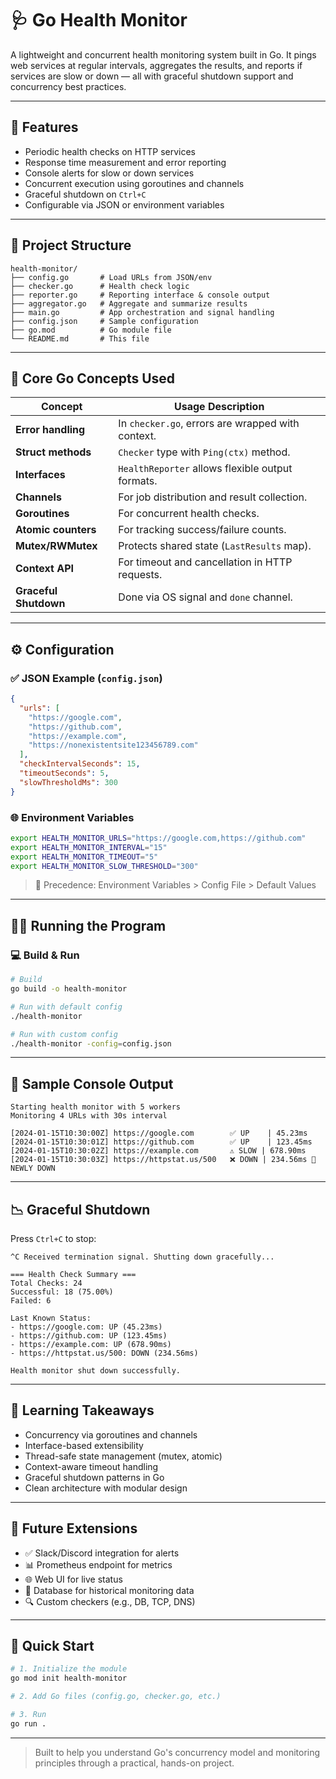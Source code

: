 # 🩺 Go Health Monitor

A lightweight and concurrent health monitoring system built in Go. It pings web services at regular intervals, aggregates the results, and reports if services are slow or down — all with graceful shutdown support and concurrency best practices.

---

## 🚀 Features

- Periodic health checks on HTTP services
- Response time measurement and error reporting
- Console alerts for slow or down services
- Concurrent execution using goroutines and channels
- Graceful shutdown on `Ctrl+C`
- Configurable via JSON or environment variables

---

## 📁 Project Structure

```
health-monitor/
├── config.go       # Load URLs from JSON/env
├── checker.go      # Health check logic
├── reporter.go     # Reporting interface & console output
├── aggregator.go   # Aggregate and summarize results
├── main.go         # App orchestration and signal handling
├── config.json     # Sample configuration
├── go.mod          # Go module file
└── README.md       # This file
```

---

## 🧠 Core Go Concepts Used

| Concept              | Usage Description |
|----------------------|-------------------|
| **Error handling**   | In `checker.go`, errors are wrapped with context. |
| **Struct methods**   | `Checker` type with `Ping(ctx)` method. |
| **Interfaces**       | `HealthReporter` allows flexible output formats. |
| **Channels**         | For job distribution and result collection. |
| **Goroutines**       | For concurrent health checks. |
| **Atomic counters**  | For tracking success/failure counts. |
| **Mutex/RWMutex**    | Protects shared state (`LastResults` map). |
| **Context API**      | For timeout and cancellation in HTTP requests. |
| **Graceful Shutdown**| Done via OS signal and `done` channel. |

---

## ⚙️ Configuration

### ✅ JSON Example (`config.json`)

```json
{
  "urls": [
    "https://google.com",
    "https://github.com",
    "https://example.com",
    "https://nonexistentsite123456789.com"
  ],
  "checkIntervalSeconds": 15,
  "timeoutSeconds": 5,
  "slowThresholdMs": 300
}
```

### 🌐 Environment Variables

```bash
export HEALTH_MONITOR_URLS="https://google.com,https://github.com"
export HEALTH_MONITOR_INTERVAL="15"
export HEALTH_MONITOR_TIMEOUT="5"
export HEALTH_MONITOR_SLOW_THRESHOLD="300"
```

> 🧩 Precedence: Environment Variables > Config File > Default Values

---

## 🏃‍♂️ Running the Program

### 💻 Build & Run

```bash
# Build
go build -o health-monitor

# Run with default config
./health-monitor

# Run with custom config
./health-monitor -config=config.json
```

---

## 💬 Sample Console Output

```
Starting health monitor with 5 workers
Monitoring 4 URLs with 30s interval

[2024-01-15T10:30:00Z] https://google.com        ✅ UP    | 45.23ms
[2024-01-15T10:30:01Z] https://github.com        ✅ UP    | 123.45ms
[2024-01-15T10:30:02Z] https://example.com       ⚠️ SLOW | 678.90ms
[2024-01-15T10:30:03Z] https://httpstat.us/500   ❌ DOWN | 234.56ms 🔄 NEWLY DOWN
```

---

## 📉 Graceful Shutdown

Press `Ctrl+C` to stop:

```
^C Received termination signal. Shutting down gracefully...

=== Health Check Summary ===
Total Checks: 24
Successful: 18 (75.00%)
Failed: 6

Last Known Status:
- https://google.com: UP (45.23ms)
- https://github.com: UP (123.45ms)
- https://example.com: UP (678.90ms)
- https://httpstat.us/500: DOWN (234.56ms)

Health monitor shut down successfully.
```

---

## 🧪 Learning Takeaways

- Concurrency via goroutines and channels
- Interface-based extensibility
- Thread-safe state management (mutex, atomic)
- Context-aware timeout handling
- Graceful shutdown patterns in Go
- Clean architecture with modular design

---

## 🌱 Future Extensions

- ✅ Slack/Discord integration for alerts
- 📊 Prometheus endpoint for metrics
- 🌐 Web UI for live status
- 💾 Database for historical monitoring data
- 🔍 Custom checkers (e.g., DB, TCP, DNS)

---

## 📌 Quick Start

```bash
# 1. Initialize the module
go mod init health-monitor

# 2. Add Go files (config.go, checker.go, etc.)

# 3. Run
go run .
```

---

> Built to help you understand Go's concurrency model and monitoring principles through a practical, hands-on project.
